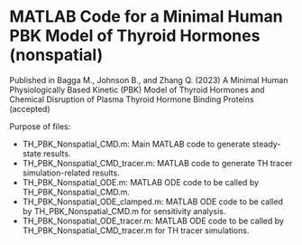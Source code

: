#  MATLAB Code for a Minimal Human PBK Model of Thyroid Hormones (nonspatial)
Published in Bagga M., Johnson B., and Zhang Q. (2023) A Minimal Human Physiologically Based Kinetic (PBK) Model of Thyroid Hormones and Chemical Disruption of Plasma Thyroid Hormone Binding Proteins (accepted)

Purpose of files:
- TH_PBK_Nonspatial_CMD.m: Main MATLAB code to generate steady-state results.
- TH_PBK_Nonspatial_CMD_tracer.m: MATLAB code to generate TH tracer simulation-related results.
- TH_PBK_Nonspatial_ODE.m: MATLAB ODE code to be called by TH_PBK_Nonspatial_CMD.m.
- TH_PBK_Nonspatial_ODE_clamped.m: MATLAB ODE code to be called by TH_PBK_Nonspatial_CMD.m for sensitivity analysis.
- TH_PBK_Nonspatial_ODE_tracer.m: MATLAB ODE code to be called by TH_PBK_Nonspatial_CMD_tracer.m for TH tracer simulations.
